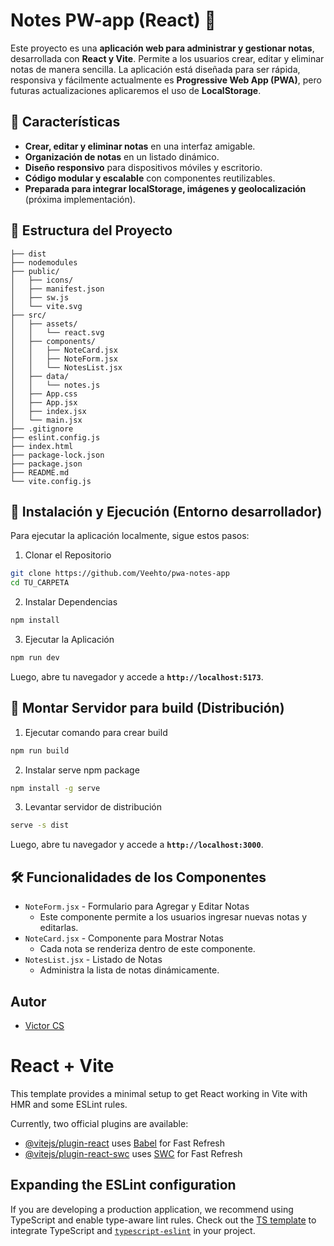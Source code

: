 # Notes PW-app (React) 📝

Este proyecto es una **aplicación web para administrar y gestionar notas**, desarrollada con **React y Vite**. Permite a los usuarios crear, editar y eliminar notas de manera sencilla. La aplicación está diseñada para ser rápida, responsiva y fácilmente actualmente es **Progressive Web App (PWA)**, pero futuras actualizaciones aplicaremos el uso de **LocalStorage**.

## **📌 Características**

- **Crear, editar y eliminar notas** en una interfaz amigable.
- **Organización de notas** en un listado dinámico.
- **Diseño responsivo** para dispositivos móviles y escritorio.
- **Código modular y escalable** con componentes reutilizables.
- **Preparada para integrar localStorage, imágenes y geolocalización** (próxima implementación).


## **📁 Estructura del Proyecto**

```
├── dist
├── nodemodules
├── public/
│   ├── icons/
│   ├── manifest.json
│   ├── sw.js
│   └── vite.svg
├── src/
│   ├── assets/
│   │   └── react.svg
│   ├── components/
│   │   ├── NoteCard.jsx
│   │   ├── NoteForm.jsx
│   │   └── NotesList.jsx
│   ├── data/
│   │   └── notes.js
│   ├── App.css
│   ├── App.jsx
│   ├── index.jsx
│   └── main.jsx
├── .gitignore
├── eslint.config.js
├── index.html
├── package-lock.json
├── package.json
├── README.md
└── vite.config.js
```


## **🚀 Instalación y Ejecución (Entorno desarrollador)**

Para ejecutar la aplicación localmente, sigue estos pasos:

1. Clonar el Repositorio

```bash
git clone https://github.com/Veehto/pwa-notes-app
cd TU_CARPETA
```

2. Instalar Dependencias

```bash
npm install
```

3. Ejecutar la Aplicación

```bash
npm run dev
```

Luego, abre tu navegador y accede a **`http://localhost:5173`**.


## **🚀 Montar Servidor para build (Distribución)**
1. Ejecutar comando para crear build

```bash
npm run build
```

2. Instalar serve npm package

```bash
npm install -g serve
```

3. Levantar servidor de distribución

```bash
serve -s dist
```

Luego, abre tu navegador y accede a **`http://localhost:3000`**.


## **🛠️ Funcionalidades de los Componentes**
- `NoteForm.jsx` - Formulario para Agregar y Editar Notas
  - Este componente permite a los usuarios ingresar nuevas notas y editarlas.
- `NoteCard.jsx` - Componente para Mostrar Notas
  - Cada nota se renderiza dentro de este componente.
- `NotesList.jsx` - Listado de Notas
  - Administra la lista de notas dinámicamente.


## Autor
- [Victor CS](https://github.com/Veehto)


# React + Vite

This template provides a minimal setup to get React working in Vite with HMR and some ESLint rules.

Currently, two official plugins are available:

- [@vitejs/plugin-react](https://github.com/vitejs/vite-plugin-react/blob/main/packages/plugin-react/README.md) uses [Babel](https://babeljs.io/) for Fast Refresh
- [@vitejs/plugin-react-swc](https://github.com/vitejs/vite-plugin-react-swc) uses [SWC](https://swc.rs/) for Fast Refresh

## Expanding the ESLint configuration

If you are developing a production application, we recommend using TypeScript and enable type-aware lint rules. Check out the [TS template](https://github.com/vitejs/vite/tree/main/packages/create-vite/template-react-ts) to integrate TypeScript and [`typescript-eslint`](https://typescript-eslint.io) in your project.
